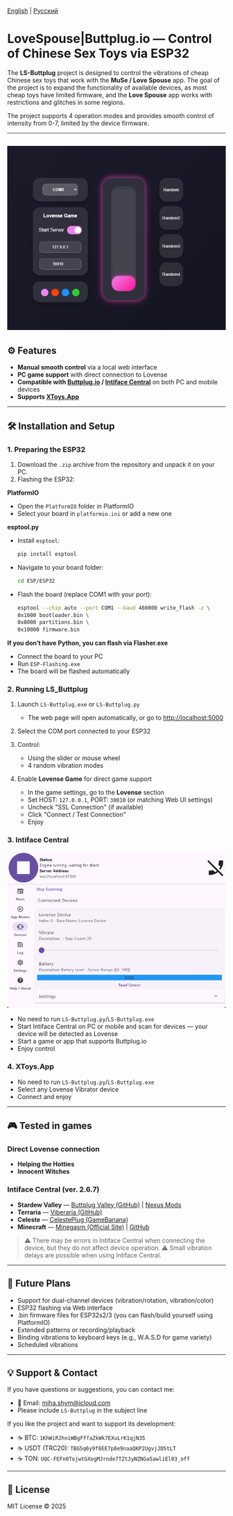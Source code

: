 [English](README.md) | [Русский](README.ru.md)

# LoveSpouse|Buttplug.io — Control of Chinese Sex Toys via ESP32

The **LS-Buttplug** project is designed to control the vibrations of cheap Chinese sex toys that work with the **MuSe / Love Spouse** app.
The goal of the project is to expand the functionality of available devices, as most cheap toys have limited firmware, and the **Love Spouse** app works with restrictions and glitches in some regions.

The project supports 4 operation modes and provides smooth control of intensity from 0-7, limited by the device firmware.

---

## ![Main Interface](img/web.png)

## ⚙️ Features

* **Manual smooth control** via a local web interface
* **PC game support** with direct connection to Lovense
* **Compatible with [Buttplug.io](https://buttplug.io) / [Intiface Central](https://intiface.com/)** on both PC and mobile devices
* **Supports [XToys.App](https://xtoys.app)**

---

## 🛠 Installation and Setup

### 1. Preparing the ESP32

1. Download the `.zip` archive from the repository and unpack it on your PC.
2. Flashing the ESP32:

**PlatformIO**

* Open the `PlatformIO` folder in PlatformIO
* Select your board in `platformio.ini` or add a new one

**esptool.py**

* Install `esptool`:

  ```bash
  pip install esptool
  ```
* Navigate to your board folder:

  ```bash
  cd ESP/ESP32
  ```
* Flash the board (replace COM1 with your port):

  ```bash
  esptool --chip auto --port COM1 --baud 460800 write_flash -z \
  0x1000 bootloader.bin \
  0x8000 partitions.bin \
  0x10000 firmware.bin
  ```

**If you don’t have Python, you can flash via Flasher.exe**

* Connect the board to your PC
* Run `ESP-Flashing.exe`
* The board will be flashed automatically

### 2. Running LS\_Buttplug

1. Launch `LS-Buttplug.exe` or `LS-Buttplug.py`

   * The web page will open automatically, or go to [http://localhost:5000](http://localhost:5000)
2. Select the COM port connected to your ESP32
3. Control:

   * Using the slider or mouse wheel
   * 4 random vibration modes
4. Enable **Lovense Game** for direct game support

   * In the game settings, go to the **Lovense** section
   * Set HOST: `127.0.0.1`, PORT: `30010` (or matching Web UI settings)
   * Uncheck "SSL Connection" (if available)
   * Click "Connect / Test Connection"
   * Enjoy

### 3. Intiface Central

![Intiface Central](img/IC.png)

* No need to run `LS-Buttplug.py`/`LS-Buttplug.exe`
* Start Intiface Central on PC or mobile and scan for devices — your device will be detected as Lovense
* Start a game or app that supports Buttplug.io
* Enjoy control

### 4. XToys.App

* No need to run `LS-Buttplug.py`/`LS-Buttplug.exe`
* Select any Lovense Vibrator device
* Connect and enjoy

---

## 🎮 Tested in games

### Direct Lovense connection

* **Helping the Hotties**
* **Innocent Witches**

### Intiface Central (ver. 2.6.7)

* **Stardew Valley** — [Buttplug Valley (GitHub)](https://github.com/DryIcedTea/Buttplug-Valley) | [Nexus Mods](https://www.nexusmods.com/stardewvalley/mods/19336)
* **Terraria** — [Viberaria (GitHub)](https://github.com/notasuka/Viberaria)
* **Celeste** — [CelestePlug (GameBanana)](https://gamebanana.com/mods/554604)
* **Minecraft** — [Minegasm (Official Site)](https://www.minegasm.net/) | [GitHub](https://github.com/RainbowVille/minegasm)

> ⚠️ There may be errors in Intiface Central when connecting the device, but they do not affect device operation.
> ⚠️ Small vibration delays are possible when using Intiface Central.

---

## 🚀 Future Plans

* Support for dual-channel devices (vibration/rotation, vibration/color)
* ESP32 flashing via Web interface
* .bin firmware files for ESP32s2/3 (you can flash/build yourself using PlatformIO)
* Extended patterns or recording/playback
* Binding vibrations to keyboard keys (e.g., W\.A.S.D for game variety)
* Scheduled vibrations

---

## 💡 Support & Contact

If you have questions or suggestions, you can contact me:

* 📧 Email: [miha.shym@icloud.com](mailto:miha.shym@icloud.com)
* Please include `LS-Buttplug` in the subject line

If you like the project and want to support its development:

* ☕ BTC: `1KhWiRJhniWBgFffaZkWk7EXuLrK1qjN35`
* ☕ USDT (TRC20): `TBG5q6y9f8EE7p8e9naaQKP2UgvjJD5tLT`
* ☕ TON: `UQC-FEFn0TojwtGXogMJrnde7TZtJyNZNGa5awliEl03_off`

---

## 📄 License

MIT License © 2025
